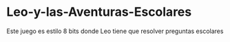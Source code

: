 # Leo-y-las-Aventuras-Escolares
Este juego es estilo 8 bits donde Leo tiene que resolver preguntas escolares
